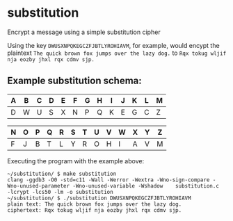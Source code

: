 # substitution
Encrypt a message using a simple substitution cipher

Using the key `DWUSXNPQKEGCZFJBTLYROHIAVM`, for example, would encypt the plaintext `The quick brown fox jumps over the lazy dog.` to `Rqx tokug wljif nja eozby jhxl rqx cdmv sjp.`

Example substitution schema:
------
| A | B | C | D | E | F | G | H | I | J | K | L | M |
|---|---|---|---|---|---|---|---|---|---|---|---|---|
| D | W | U | S | X | N | P | Q | K | E | G | C | Z |

| N | O | P | Q | R | S | T | U | V | W | X | Y | Z |
|---|---|---|---|---|---|---|---|---|---|---|---|---|
| F | J | B | T | L | Y | R | O | H | I | A | V | M |

Executing the program with the example above:
```console
~/substitution/ $ make substitution 
clang -ggdb3 -O0 -std=c11 -Wall -Werror -Wextra -Wno-sign-compare -Wno-unused-parameter -Wno-unused-variable -Wshadow    substitution.c  -lcrypt -lcs50 -lm -o substitution
~/substitution/ $ ./substitution DWUSXNPQKEGCZFJBTLYROHIAVM
plain text: The quick brown fox jumps over the lazy dog.
ciphertext: Rqx tokug wljif nja eozby jhxl rqx cdmv sjp.
```
